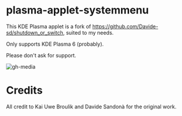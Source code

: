 # plasma-applet-systemmenu
This KDE Plasma applet is a fork of https://github.com/Davide-sd/shutdown_or_switch, suited to my needs.

Only supports KDE Plasma 6 (probably).

Please don't ask for support.

![gh-media](https://github.com/user-attachments/assets/4956ec11-199a-477b-a50b-71e78bd0acf9)

# Credits
All credit to Kai Uwe Broulik and Davide Sandonà for the original work.
